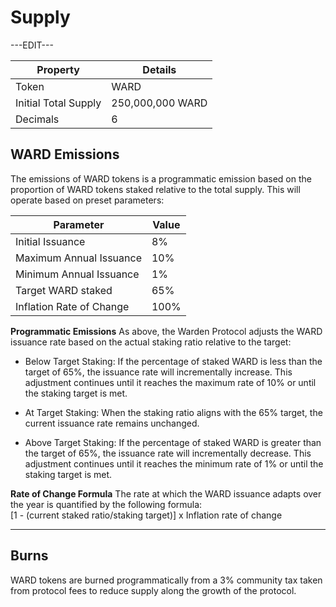# Supply

---EDIT---

|Property|Details|
|-|--|
| Token | WARD |
| Initial Total Supply | 250,000,000 WARD |
| Decimals | 6 |


## **WARD Emissions**

The emissions of WARD tokens is a programmatic emission based on the proportion of WARD tokens staked relative to the total supply. This will operate based on preset parameters:

| Parameter |Value  |
|--|--|
| Initial Issuance |8%  |
| Maximum Annual Issuance  | 10%  |
| Minimum Annual Issuance | 1% |
| Target WARD staked | 65% |
| Inflation Rate of Change | 100% |

**Programmatic Emissions**
As above, the Warden Protocol adjusts the WARD issuance rate based on the actual staking ratio relative to the target:

-   Below Target Staking: If the percentage of staked WARD is less than the target of 65%, the issuance rate will incrementally increase. This adjustment continues until it reaches the maximum rate of 10% or until the staking target is met.
    
-   At Target Staking: When the staking ratio aligns with the 65% target, the current issuance rate remains unchanged.
    
-   Above Target Staking: If the percentage of staked WARD is greater than the target of 65%, the issuance rate will incrementally decrease. This adjustment continues until it reaches the minimum rate of 1% or until the staking target is met.

**Rate of Change Formula**
The rate at which the WARD issuance adapts over the year is quantified by the following formula:  
[1 - (current staked ratio/staking target)] x Inflation rate of change

***

## **Burns**

WARD tokens are burned programmatically from a 3% community tax taken from protocol fees to reduce supply along the growth of the protocol. 
